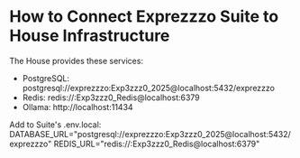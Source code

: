 # How to Connect Exprezzzo Suite to House Infrastructure

The House provides these services:
- PostgreSQL: postgresql://exprezzzo:Exp3zzz0_2025@localhost:5432/exprezzzo
- Redis: redis://:Exp3zzz0_Redis@localhost:6379
- Ollama: http://localhost:11434

Add to Suite's .env.local:
DATABASE_URL="postgresql://exprezzzo:Exp3zzz0_2025@localhost:5432/exprezzzo"
REDIS_URL="redis://:Exp3zzz0_Redis@localhost:6379"
